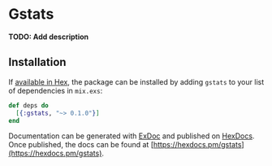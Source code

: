 # Gstats

**TODO: Add description**

## Installation

If [available in Hex](https://hex.pm/docs/publish), the package can be installed
by adding `gstats` to your list of dependencies in `mix.exs`:

```elixir
def deps do
  [{:gstats, "~> 0.1.0"}]
end
```

Documentation can be generated with [ExDoc](https://github.com/elixir-lang/ex_doc)
and published on [HexDocs](https://hexdocs.pm). Once published, the docs can
be found at [https://hexdocs.pm/gstats](https://hexdocs.pm/gstats).

